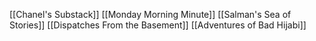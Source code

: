 [[Chanel's Substack]]
[[Monday Morning Minute]]
[[Salman's Sea of Stories]]
[[Dispatches From the Basement]]
[[Adventures of Bad Hijabi]]